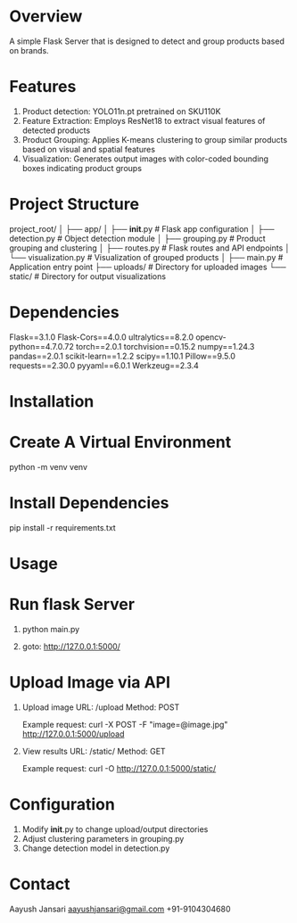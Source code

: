 # Overview
A simple Flask Server that is designed to detect and group products based on brands.

# Features
1. Product detection: YOLO11n.pt pretrained on SKU110K
2. Feature Extraction: Employs ResNet18 to extract visual features of detected products
3. Product Grouping: Applies K-means clustering to group similar products based on visual and spatial features
4. Visualization: Generates output images with color-coded bounding boxes indicating product groups

# Project Structure
project_root/
│
├── app/
│   ├── __init__.py     # Flask app configuration
│   ├── detection.py    # Object detection module
│   ├── grouping.py     # Product grouping and clustering
│   ├── routes.py       # Flask routes and API endpoints
│   └── visualization.py # Visualization of grouped products
│
├── main.py             # Application entry point
├── uploads/            # Directory for uploaded images
└── static/             # Directory for output visualizations

# Dependencies
Flask==3.1.0
Flask-Cors==4.0.0
ultralytics==8.2.0
opencv-python==4.7.0.72
torch==2.0.1
torchvision==0.15.2
numpy==1.24.3
pandas==2.0.1
scikit-learn==1.2.2
scipy==1.10.1
Pillow==9.5.0
requests==2.30.0
pyyaml==6.0.1
Werkzeug==2.3.4

# **Installation**
# Create A Virtual Environment
python -m venv venv

# Install Dependencies
pip install -r requirements.txt


#  **Usage**
# Run flask Server
1. python main.py

2. goto: http://127.0.0.1:5000/

# Upload Image via API
1. Upload image
    URL: /upload
    Method: POST

    Example request:
    curl -X POST -F "image=@image.jpg" http://127.0.0.1:5000/upload
2. View results
    URL: /static/<filename>
    Method: GET

   Example request:
   curl -O http://127.0.0.1:5000/static/<filename>

# Configuration
1. Modify __init__.py to change upload/output directories
2. Adjust clustering parameters in grouping.py
3. Change detection model in detection.py

# **Contact**
Aayush Jansari
aayushjansari@gmail.com
+91-9104304680

